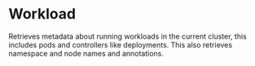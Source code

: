 # Workload

Retrieves metadata about running workloads in the current cluster, this includes pods and controllers like deployments. This also retrieves namespace and node names and annotations.
